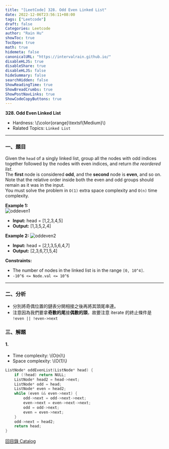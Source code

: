 ```yaml
---
title: "[LeetCode] 328. Odd Even Linked List"
date: 2022-12-06T23:56:11+08:00
tags: ["Leetcode"]
draft: false
Categories: Leetcode
author: "Rain Hu"
showToc: true
TocOpen: true
math: true
hidemeta: false
canonicalURL: "https://intervalrain.github.io/"
disableHLJS: true
disableShare: true
disableHLJS: false
hideSummary: false
searchHidden: false
ShowReadingTime: true
ShowBreadCrumbs: true
ShowPostNavLinks: true
ShowCodeCopyButtons: true
---
```

**328. Odd Even Linked List**
+ Hardness: \\(\color{orange}\textsf{Medium}\\)
+ Ralated Topics: `Linked List`
---
### 一、題目
Given the `head` of a singly linked list, group all the nodes with odd indices together followed by the nodes with even indices, and return *the reordered list*.  
The **first** node is considered **odd**, and the **second** node is **even**, and so on.  
Note that the relative order inside both the even and odd groups should remain as it was in the input.  
You must solve the problem in `O(1)` extra space complexity and `O(n)` time complexity.  

**Example 1:**  
![oddeven1](https://assets.leetcode.com/uploads/2021/03/10/oddeven-linked-list.jpg)
+ **Input:** head = [1,2,3,4,5]
+ **Output:** [1,3,5,2,4]

**Example 2:**
![oddeven2](https://assets.leetcode.com/uploads/2021/03/10/oddeven2-linked-list.jpg)
+ **Input:** head = [2,1,3,5,6,4,7]
+ **Output:** [2,3,6,7,1,5,4]

**Constraints:**
+ The number of nodes in the linked list is in the range `[0, 10^4]`.
+ `-10^6 <= Node.val <= 10^6`
---

### 二、分析
+ 分別將奇偶位置的鏈表分開相接之後再將其頭尾串連。
+ 注意因為我們要拿**奇數的尾**接**偶數的頭**，故要注意 iterate 的終止條件是 `!even || !even->next`

### 三、解題
#### 1. 
+ Time complexity: \\(O(n)\\)
+ Space complexity: \\(O(1)\\)
```C++
ListNode* oddEvenList(ListNode* head) {
    if (!head) return NULL;
    ListNode* head2 = head->next;
    ListNode* odd = head;
    ListNode* even = head2;
    while (even && even->next) {
        odd->next = odd->next->next;
        even->next = even->next->next;
        odd = odd->next;
        even = even->next;
    }
    odd->next = head2;
    return head;
}
```
[回目錄 Catalog](/posts/leetcode)